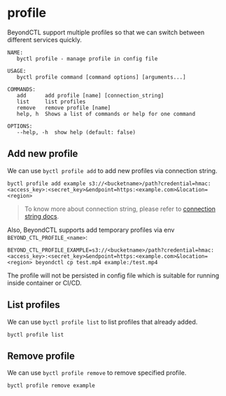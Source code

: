 # profile

BeyondCTL support multiple profiles so that we can switch between different services quickly.

```shell
NAME:
   byctl profile - manage profile in config file

USAGE:
   byctl profile command [command options] [arguments...]

COMMANDS:
   add      add profile [name] [connection_string]
   list     list profiles
   remove   remove profile [name]
   help, h  Shows a list of commands or help for one command

OPTIONS:
   --help, -h  show help (default: false)
```

## Add new profile

We can use `byctl profile add` to add new profiles via connection string.

```shell
byctl profile add example s3://<bucketname>/path?credential=hmac:<access_key>:<secret_key>&endpoint=https:<example.com>&location=<region>
```

> To know more about connection string, please refer to [connection string docs](/docs/go-storage/operations/index).

Also, BeyondCTL supports add temporary profiles via env `BEYOND_CTL_PROFILE_<name>`:

```shell
BEYOND_CTL_PROFILE_EXAMPLE=s3://<bucketname>/path?credential=hmac:<access_key>:<secret_key>&endpoint=https:<example.com>&location=<region> beyondctl cp test.mp4 example:/test.mp4
```

The profile will not be persisted in config file which is suitable for running inside container or CI/CD.

## List profiles

We can use `byctl profile list` to list profiles that already added.

```shell
byctl profile list
```

## Remove profile

We can use `byctl profile remove` to remove specified profile.

```shell
byctl profile remove example
```
